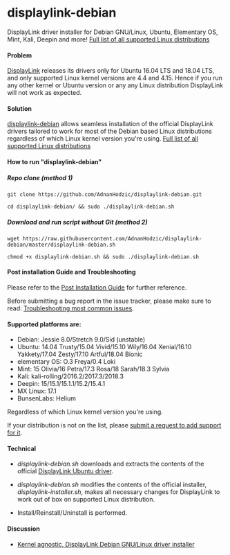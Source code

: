# displaylink-debian

DisplayLink driver installer for Debian GNU/Linux, Ubuntu, Elementary OS,
Mint, Kali, Deepin and more! [Full list of all supported Linux distributions](https://github.com/AdnanHodzic/displaylink-debian#supported-platforms-are)


#### Problem

[DisplayLink][] releases its drivers only for Ubuntu 16.04 LTS and 18.04 LTS,
and only supported Linux kernel versions are 4.4 and 4.15. Hence if you run any other kernel or Ubuntu version or any any Linux distribution DisplayLink will not work as expected. 


#### Solution

[displaylink-debian][] allows seamless installation of the official
DisplayLink drivers tailored to work for most of the Debian based Linux distributions regardless of which Linux kernel version you're using. [Full list of all supported Linux distributions](https://github.com/AdnanHodzic/displaylink-debian#supported-platforms-are)

#### How to run "displaylink-debian"

##### Repo clone (method 1)

`git clone https://github.com/AdnanHodzic/displaylink-debian.git`

`cd displaylink-debian/ && sudo ./displaylink-debian.sh`

##### Download and run script without Git (method 2)

`wget https://raw.githubusercontent.com/AdnanHodzic/displaylink-debian/master/displaylink-debian.sh`

`chmod +x displaylink-debian.sh && sudo ./displaylink-debian.sh`

#### Post installation Guide and Troubleshooting

Please refer to the [Post Installation Guide][PostInstall] for further
reference.

Before submitting a bug report in the issue tracker, please make sure to
read: [Troubleshooting most common issues][TroubleShooting].

#### Supported platforms are:

  * Debian: Jessie 8.0/Stretch 9.0/Sid (unstable)
  * Ubuntu: 14.04 Trusty/15.04 Vivid/15.10 Wily/16.04 Xenial/16.10 Yakkety/17.04 Zesty/17.10 Artful/18.04 Bionic
  * elementary OS: O.3 Freya/0.4 Loki
  * Mint: 15 Olivia/16 Petra/17.3 Rosa/18 Sarah/18.3 Sylvia
  * Kali: kali-rolling/2016.2/2017.3/2018.3
  * Deepin: 15/15.1/15.1.1/15.2/15.4.1
  * MX Linux: 17.1
  * BunsenLabs: Helium

  Regardless of which Linux kernel version you're using.
  
  If your distribution is not on the list, please [submit a request to add support for it](https://github.com/AdnanHodzic/displaylink-debian/issues/new).

#### Technical

* _displaylink-debian.sh_ downloads and extracts the contents of the
  official [DisplayLink Ubuntu driver][upstream].

* _displaylink-debian.sh_ modifies the contents of the official installer,
  _displaylink-installer.sh_, makes all necessary changes for DisplayLink to work out of box on supported Linux distribution.

*  Install/Reinstall/Uninstall is performed.


#### Discussion

* [Kernel agnostic, DisplayLink Debian GNU/Linux driver installer][blog]


[DisplayLink]:        http://www.displaylink.com/
[upstream]:           http://www.displaylink.com/downloads/ubuntu.php
[blog]:               http://foolcontrol.org/?p=1777
[displaylink-debian]: https://github.com/AdnanHodzic/displaylink-debian
[PostInstall]:        https://github.com/AdnanHodzic/displaylink-debian/blob/master/post-install-guide.md
[TroubleShooting]:    https://github.com/AdnanHodzic/displaylink-debian/blob/master/post-install-guide.md#troubleshooting-most-common-issues
